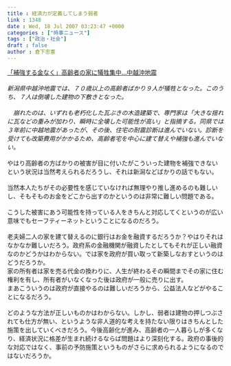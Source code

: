 ```yaml
---
title : 経済力が定義してしまう弱者
link : 1348
date : Wed, 18 Jul 2007 03:23:47 +0000
categories : ["時事ニュース"]
tags : ["政治・社会"]
draft : false
author : 倉下忠憲
---
```


<A HREF="http://www.yomiuri.co.jp/national/news/20070718i201.htm" TARGET="_blank">「補強する金なく」高齢者の家に犠牲集中…中越沖地震</A><BR><BR><I>新潟県中越沖地震では、７０歳以上の高齢者ばかり９人が犠牲となった。このうち、７人は倒壊した建物の下敷きとなった。<BR><BR>　崩れたのは、いずれも老朽化した瓦ぶきの木造建築で、専門家は「大きな揺れに瓦などの重みが加わり、瞬時に全壊した可能性が高い」と指摘する。同県では３年前に中越地震があったが、その後、住宅の耐震診断は進んでいない。診断を受けても改築費用がかかるため、高齢者宅を中心に建て替えや補強も進んでいない。</I><BR><BR>やはり高齢者の方ばかりの被害が目に付いたがこういった建物を補強できないという状況は当然考えられるだろうし、それは新潟などばかりの話でもない。<BR><BR>当然本人たちがその必要性を感じていなければ無理やり推し進めるのも難しいし、そもそものお金をどこから出すのかというのは非常に難しい問題である。<BR><BR>こうした被害にあう可能性を持っている人をきちんと対応してくというのが広い意味でもセーフティーネットということになるのだろう。<BR><BR>老夫婦二人の家を建て替えるのに銀行はお金を融資するだろうか？やはりそれはなかなか難しいだろう。政府系の金融機関が融資したとしてもそれが正しい融資なのかどうかはわからない。では家を政府が買い取って新築しなおすというのはどうだろうか。<BR>家の所有者は家を売る代金の換わりに、人生が終わるその瞬間までその家に住む権利を有し、所有者がいなくなった後は政府が一般に売りに出す。<BR>まあこういうのは政府が直接やるのは難しいだろうから、公益法人などがやることになるだろう。<BR><BR>どのような方法が正しいものかはわからない。しかし、弱者は建物の押しつぶされても仕方が無い、というような非人道的な考えを持たない限りはきちんとした施策を出していくべきだろう。今後高齢化が進み、高齢者の一人暮らしが多くなり、経済状況に格差が生まれ続けるならば問題はより深刻化する。政府の事後的な対応ではなく、事前の予防施策というものがさらに求められるようになるのではないだろうか。<BR><BR><BR><br><br>

